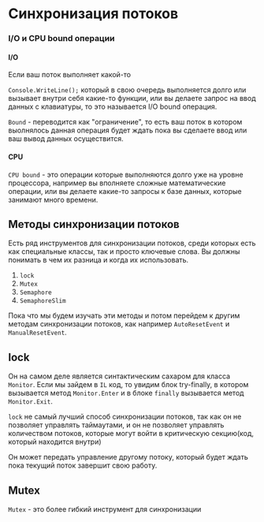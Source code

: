 # Синхронизация потоков 


### I/O и CPU bound операции 


#### I/O
Если ваш поток выполняет какой-то

`Console.WriteLine();` который в свою очередь
выполняется долго или вызывает внутри себя 
какие-то функции, или вы делаете запрос на 
ввод данных с клавиатуры, то это называется
I/O bound операция.

`Bound` - переводится как "ограничение",
то есть ваш поток в котором выолнялось данная 
операция будет ждать пока вы сделаете ввод или
ваш вывод данных осуществится. 

#### CPU 

`CPU bound` - это операции которые выполняются долго 
уже на уровне процессора, например вы вполняете сложные 
математические операции, или вы делаете какие-то
запросы к базе данных, которые занимают много времени.

## Методы синхронизации потоков

Есть ряд инструментов для синхронизации потоков,
среди которых есть как специальные классы, так и
просто ключевые слова. Вы должны понимать в чем 
их разница и когда их использовать.

1. `lock`
2. `Mutex`
3. `Semaphore`
4. `SemaphoreSlim`

Пока что мы будем изучать эти методы и потом 
перейдем к другим методам синхронизации потоков, как 
например `AutoResetEvent` и `ManualResetEvent`.

## lock
Он на самом деле является синтактическим сахаром для
класса `Monitor`. Если мы зайдем в `IL` код, то увидим 
блок try-finally, в котором вызывается метод `Monitor.Enter`
и в блоке `finally` вызывается метод `Monitor.Exit`. 

`lock` не самый лучший способ синхронизации потоков,
так как он не позволяет управлять таймаутами, и он не
позволяет управлять количеством потоков, которые могут
войти в критическую секцию(код, который находится внутри)

Он может передать управление другому потоку, который
будет ждать пока текущий поток завершит свою работу.


## Mutex 

`Mutex` - это более гибкий инструмент для синхронизации



